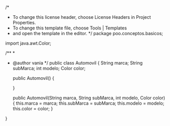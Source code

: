 /*
 * To change this license header, choose License Headers in Project Properties.
 * To change this template file, choose Tools | Templates
 * and open the template in the editor.
 */
package poo.conceptos.basicos;

import java.awt.Color; 

/**
 *
 * @author vania
 */
public class Automovil {
    String marca;
    String subMarca;
    int modelo;
    Color color;

    public Automovil() {
        
    }
    
    public Automovil(String marca, String subMarca, int modelo, Color color) {
        this.marca = marca;
        this.subMarca = subMarca;
        this.modelo = modelo;
        this.color = color;
    }
    

    

}
